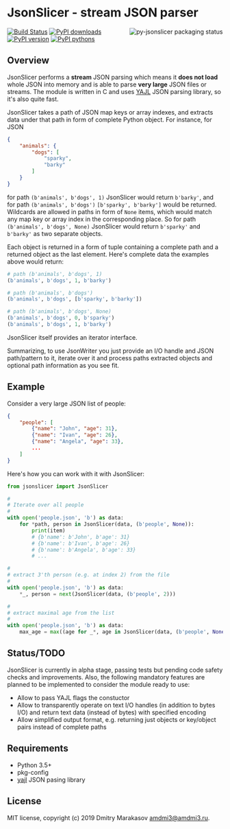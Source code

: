 # JsonSlicer - stream JSON parser

<a href="https://repology.org/metapackage/python:jsonslicer/versions">
	<img src="https://repology.org/badge/vertical-allrepos/python:jsonslicer.svg" alt="py-jsonslicer packaging status" align="right">
</a>

[![Build Status](https://travis-ci.org/repology/py-jsonslicer.svg?branch=master)](https://travis-ci.org/repology/py-jsonslicer)
[![PyPI downloads](https://img.shields.io/pypi/dm/jsonslicer.svg)](https://pypi.org/project/jsonslicer/)
[![PyPI version](https://img.shields.io/pypi/v/jsonslicer.svg)](https://pypi.org/project/jsonslicer/)
[![PyPI pythons](https://img.shields.io/pypi/pyversions/jsonslicer.svg)](https://pypi.org/project/jsonslicer/)

## Overview

JsonSlicer performs a **stream** JSON parsing which means it **does
not load** whole JSON into memory and is able to parse **very large**
JSON files or streams. The module is written in C and uses
[YAJL](https://lloyd.github.io/yajl/) JSON parsing library, so it's
also quite fast.

JsonSlicer takes a path of JSON map keys or array indexes, and
extracts data under that path in form of complete Python object.
For instance, for JSON

```json
{
	"animals": {
		"dogs": [
			"sparky",
			"barky"
		]
	}
}
```

for path `(b'animals', b'dogs', 1)` JsonSlicer would return `b'barky'`,
and for path `(b'animals', b'dogs')` `[b'sparky', b'barky']` would
be returned. Wildcards are allowed in paths in form of `None` items,
which would match any map key or array index in the corresponding place.
So for path `(b'animals', b'dogs', None)` JsonSlicer would return
`b'sparky'` and `b'barky'` as two separate objects.

Each object is returned in a form of tuple containing a complete
path and a returned object as the last element. Here's complete
data the examples above would return:

```python
# path (b'animals', b'dogs', 1)
(b'animals', b'dogs', 1, b'barky')

# path (b'animals', b'dogs')
(b'animals', b'dogs', [b'sparky', b'barky'])

# path (b'animals', b'dogs', None)
(b'animals', b'dogs', 0, b'sparky')
(b'animals', b'dogs', 1, b'barky')
```

JsonSlicer itself provides an iterator interface.

Summarizing, to use JsonWriter you just provide an I/O handle and
JSON path/pattern to it, iterate over it and process paths extracted
objects and optional path information as you see fit.

## Example

Consider a very large JSON list of people:

```json
{
	"people": [
		{"name": "John", "age": 31},
		{"name": "Ivan", "age": 26},
		{"name": "Angela", "age": 33},
		...
	]
}
```

Here's how you can work with it with JsonSlicer:

```python
from jsonslicer import JsonSlicer

#
# Iterate over all people
#
with open('people.json', 'b') as data:
	for *path, person in JsonSlicer(data, (b'people', None)):
		print(item)
		# {b'name': b'John', b'age': 31}
		# {b'name': b'Ivan', b'age': 26}
		# {b'name': b'Angela', b'age': 33}
		# ...

#
# extract 3'th person (e.g. at index 2) from the file
#
with open('people.json', 'b') as data:
	*_, person = next(JsonSlicer(data, (b'people', 2)))

#
# extract maximal age from the list
#
with open('people.json', 'b') as data:
	max_age = max((age for _*, age in JsonSlicer(data, (b'people', None, b'age'))))
```

## Status/TODO

JsonSlicer is currently in alpha stage, passing tests but pending
code safety checks and improvements. Also, the following mandatory
features are planned to be implemented to consider the module ready
to use:

- Allow to pass YAJL flags the constuctor
- Allow to transparently operate on text I/O handles (in addition
  to bytes I/O) and return text data (instead of bytes) with specified
  encoding
- Allow simplified output format, e.g. returning just objects or
  key/object pairs instead of complete paths

## Requirements

- Python 3.5+
- pkg-config
- [yajl](https://lloyd.github.io/yajl/) JSON pasing library

## License

MIT license, copyright (c) 2019 Dmitry Marakasov amdmi3@amdmi3.ru.
